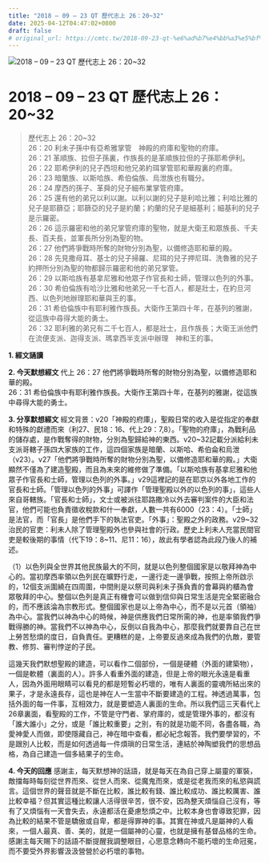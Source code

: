 ```yaml
---
title: "2018 – 09 – 23 QT 歷代志上 26：20~32"
date: 2025-04-12T04:47:02+0800
draft: false
# original_url: https://cmtc.tw/2018-09-23-qt-%e6%ad%b7%e4%bb%a3%e5%bf%97%e4%b8%8a-26%ef%bc%9a2032
---
```


![2018 – 09 – 23 QT 歷代志上 26：20\~32](/images/qt.jpg   "2018 – 09 – 23 QT 歷代志上 26：20\~32")

# 2018 – 09 – 23 QT 歷代志上 26：20\~32

> 歷代志上 26：20\~32  
> 26：20 利未子孫中有亞希雅掌管　神殿的府庫和聖物的府庫。  
> 26：21 革順族、拉但子孫裏，作族長的是革順族拉但的子孫耶希伊利。  
> 26：22 耶希伊利的兒子西坦和他兄弟約珥掌管耶和華殿裏的府庫。  
> 26：23 暗蘭族、以斯哈族、希伯倫族、烏泄族也有職分。  
> 26：24 摩西的孫子、革舜的兒子細布業掌管府庫。  
> 26：25 還有他的弟兄以利以謝。以利以謝的兒子是利哈比雅；利哈比雅的兒子是耶篩亞；耶篩亞的兒子是約蘭；約蘭的兒子是細基利；細基利的兒子是示羅密。  
> 26：26 這示羅密和他的弟兄掌管府庫的聖物，就是大衛王和眾族長、千夫長、百夫長，並軍長所分別為聖的物。  
> 26：27 他們將爭戰時所奪的財物分別為聖，以備修造耶和華的殿。  
> 26：28 先見撒母耳、基士的兒子掃羅、尼珥的兒子押尼珥、洗魯雅的兒子約押所分別為聖的物都歸示羅密和他的弟兄掌管。  
> 26：29 以斯哈族有基拿尼雅和他眾子作官長和士師，管理以色列的外事。  
> 26：30 希伯倫族有哈沙比雅和他弟兄一千七百人，都是壯士，在約旦河西、以色列地辦理耶和華與王的事。  
> 26：31 希伯倫族中有耶利雅作族長。大衛作王第四十年，在基列的雅謝，從這族中尋得大能的勇士。  
> 26：32 耶利雅的弟兄有二千七百人，都是壯士，且作族長；大衛王派他們在流便支派、迦得支派、瑪拿西半支派中辦理　神和王的事。

**1. 經文誦讀**

**2.  今天默想經文**
代上 26：27 他們將爭戰時所奪的財物分別為聖，以備修造耶和華的殿。  
26：31 希伯倫族中有耶利雅作族長。大衛作王第四十年，在基列的雅謝，從這族中尋得大能的勇士。

**3. 分享默想經文**
經文背景：v20「神殿的府庫」，聖殿日常的收入是從指定的奉獻和特殊的獻禮而來（利27、民18：16、代上29：7,8）。「聖物的府庫」，為戰利品的儲存處，是作戰奪得的財物，分別為聖歸給神的東西。v20\~32記載分派給利未支派哥轄子孫四大家族的工作，這四個家族是暗蘭、以斯哈、希伯侖和烏泄（v23）。v27「他們將爭戰時所奪的財物分別為聖，以備修造耶和華的殿。」大衛顯然不僅為了建造聖殿，而且為未來的維修做了準備。「以斯哈族有基拿尼雅和他眾子作官長和士師，管理以色列的外事。」v29這裡記的是在耶京以外各地工作的官長和士師。「管理以色列的外事」可譯作「管理聖殿以外的以色列的事」，這些人來自哥轄族。「官長和士師」，文士或被派往耶路撒冷以外去審判案件的大臣和法官，他們可能也負責徵收稅款和什一奉獻，人數一共有6000（23：4）。「士師」是法官，而「官長」是他們手下的執法官吏。「外事」：聖殿之外的政務。v29\~32 治民的官吏：利未人除了管理聖殿外也參與社會的行政。歷史上利未人充當民間官吏是較後期的事情（代下19：8\~11、尼11：16），故此有學者認為此段乃後人的補述。

（1）以色列與全世界其他民族最大的不同，就是以色列整個國家是以敬拜神為中心的。當初摩西率領以色列民在曠野行走，一邊行走一邊爭戰，按照上帝所啟示的，12個支派圍繞在四周圍，中間則是以祭司與利未子孫負責的會幕與約櫃為會眾敬拜的中心。整個以色列是真正有機會可以做到信仰與日常生活是完全緊密融合的，而不應該淪為宗教形式。整個國家也是以上帝為中心，而不是以元首（領袖）為中心。當我們以神為中心的時候，神是供應我們日常所需的神，也是率領我們爭戰得勝的神。當我們不以神為中心，反倒以自我為中心，那麼我們就要靠自己在世上勞苦愁煩的度日，自負責任。更糟糕的是，上帝要反過來成為我們的仇敵，要管教、修剪、審判悖逆的子民。

這幾天我們默想聖殿的建造，可以看作二個部份，一個是硬體（外面的建築物），一個是軟體（裏面的人）。許多人看重外面的建造，但是上帝的眼光永遠是看重人，因為外面用眼睛可以看見的都是短暫必朽壞的，唯有人裏面的靈魂所結出來的果子，才是永遠長存，這也是神在人一生當中不斷要建造的工程。神透過萬事，包括外面的每一件事，互相效力，就是要塑造人裏面的生命。所以我們這三天看代上26章裏面，看聖殿的工作，不管是守門者、掌府庫的，或是管理外事的，都沒有「誰大誰小」之分，或是「誰比較重要」之別，有的就是功能不同，各盡各職，為愛神愛人而做，即使隱藏自己，神在暗中查看，都必紀念報答。我們要學習的，不是跟別人比較，而是如何透過每一件煩瑣的日常生活，連結於神陶塑我們的思想品格，為自己建造一個多結果子的生命。

**4. 今天的回應**
感謝主，每天默想神的話語，就是每天在為自己穿上屬靈的軍裝，敵擋每時每刻從世界而來、從世人而來、從魔鬼而來，或是從老我而來的私慾與謊言。這個世界的聲音就是不斷在比較，誰比較有錢、誰比較成功、誰比較厲害、誰比較幸福？但其實這種比較讓人活得很辛苦，很不安，因為整天煩惱自己沒有，等有了又煩惱有一天會失去，永遠都活在憂慮愁煩之中。比較本身也會導致犯罪，因為比較的結果不管是驕傲或自卑，都是得罪神的事。其實在神或凡是屬神的人看來，一個人最真、善、美的，就是一個屬神的心靈，也就是擁有基督品格的生命。感謝主每天賜下的話語不斷提醒我調整眼目，心思意念轉向不能朽壞的生命冠冕，而不要受外界影響汲汲營營於必朽壞的事物。
